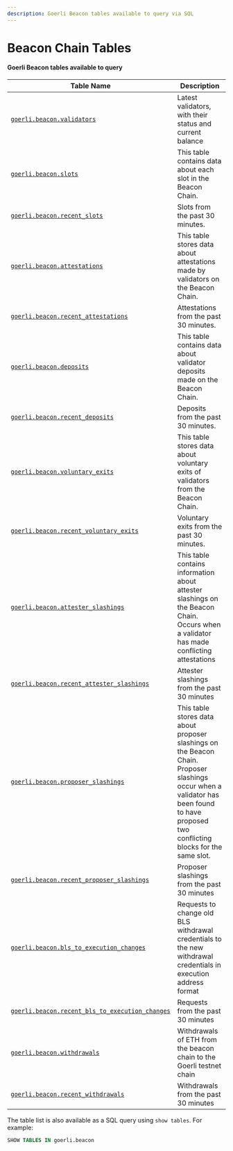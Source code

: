 ```yaml
---
description: Goerli Beacon tables available to query via SQL
---
```


# Beacon Chain Tables

#### Goerli Beacon tables available to query

| Table Name                                                                                      | Description                                                                                                                                                                              |
| ----------------------------------------------------------------------------------------------- | ---------------------------------------------------------------------------------------------------------------------------------------------------------------------------------------- |
| [`goerli.beacon.validators`](goerli.beacon.validators.md)                                       | Latest validators, with their status and current balance                                                                                                                                 |
| [`goerli.beacon.slots`](goerli.beacon.slots.md)                                                 | This table contains data about each slot in the Beacon Chain.                                                                                                                            |
| [`goerli.beacon.recent_slots`](goerli.beacon.slots.md)                                          | Slots from the past 30 minutes.                                                                                                                                                          |
| [`goerli.beacon.attestations`](goerli.beacon.attestations.md)                                   | This table stores data about attestations made by validators on the Beacon Chain.                                                                                                        |
| [`goerli.beacon.recent_attestations`](goerli.beacon.attestations.md)                            | Attestations from the past 30 minutes.                                                                                                                                                   |
| [`goerli.beacon.deposits`](goerli.beacon.deposits.md)                                           | This table contains data about validator deposits made on the Beacon Chain.                                                                                                              |
| [`goerli.beacon.recent_deposits`](goerli.beacon.deposits.md)                                    | Deposits from the past 30 minutes.                                                                                                                                                       |
| [`goerli.beacon.voluntary_exits`](goerli.beacon.voluntary\_exits.md)                            | This table stores data about voluntary exits of validators from the Beacon Chain.                                                                                                        |
| [`goerli.beacon.recent_voluntary_exits`](goerli.beacon.voluntary\_exits.md)                     | Voluntary exits from the past 30 minutes.                                                                                                                                                |
| [`goerli.beacon.attester_slashings`](goerli.beacon.attester\_slashings.md)                      | This table contains information about attester slashings on the Beacon Chain. Occurs when a validator has made conflicting attestations                                                  |
| [`goerli.beacon.recent_attester_slashings`](goerli.beacon.attester\_slashings.md)               | Attester slashings from the past 30 minutes                                                                                                                                              |
| [`goerli.beacon.proposer_slashings`](goerli.beacon.proposer\_slashings.md)                      | This table stores data about proposer slashings on the Beacon Chain. Proposer slashings occur when a validator has been found to have proposed two conflicting blocks for the same slot. |
| [`goerli.beacon.recent_proposer_slashings`](goerli.beacon.proposer\_slashings.md)               | Proposer slashings from the past 30 minutes                                                                                                                                              |
| [`goerli.beacon.bls_to_execution_changes`](goerli.beacon.bls\_to\_execution\_changes.md)        | Requests to change old BLS withdrawal credentials to the new withdrawal credentials in execution address format                                                                          |
| [`goerli.beacon.recent_bls_to_execution_changes`](goerli.beacon.bls\_to\_execution\_changes.md) | Requests from the past 30 minutes                                                                                                                                                        |
| [`goerli.beacon.withdrawals`](goerli.beacon.withdrawals.md)                                     | Withdrawals of ETH from the beacon chain to the Goerli testnet chain                                                                                                                     |
| [`goerli.beacon.recent_withdrawals`](goerli.beacon.withdrawals.md)                              | Withdrawals from the past 30 minutes                                                                                                                                                     |

The table list is also available as a SQL query using `show tables`. For example:

```sql
SHOW TABLES IN goerli.beacon
```
